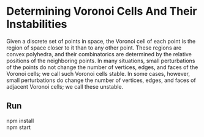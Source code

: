 # Determining Voronoi Cells And Their Instabilities
 Given a discrete set of points in space, the Voronoi cell of each point is the region of space closer to it than to any other point. These regions are convex polyhedra, and their combinatorics are determined by the relative positions of the neighboring points. In many situations, small perturbations of the points do not change the number of vertices, edges, and faces of the Voronoi cells; we call such Voronoi cells stable. In some cases, however, small perturbations do change the number of vertices, edges, and faces of adjacent Voronoi cells; we call these unstable.

## Run
npm install<br />
npm start
